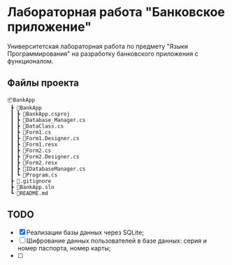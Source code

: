 # Лабораторная работа "Банковское приложение"

Университетская лабораторная работа по предмету "Языки Программирования" на разработку банковского приложения с функционалом.

## Файлы проекта

```
📦BankApp
 ┣ 📂BankApp
 ┃ ┣ 📜BankApp.csproj
 ┃ ┣ 📜Database_Manager.cs
 ┃ ┣ 📜DataClass.cs
 ┃ ┣ 📜Form1.cs
 ┃ ┣ 📜Form1.Designer.cs
 ┃ ┣ 📜Form1.resx
 ┃ ┣ 📜Form2.cs
 ┃ ┣ 📜Form2.Designer.cs
 ┃ ┣ 📜Form2.resx
 ┃ ┣ 📜IDatabaseManager.cs
 ┃ ┗ 📜Program.cs
 ┣ 📜.gitignore
 ┣ 📜BankApp.sln
 ┗ 📜README.md
```

## TODO

- [x] Реализации базы данных через SQLite;
- [ ] Шифрование данных пользователей в базе данных: серия и номер паспорта, номер карты;
- [ ]
